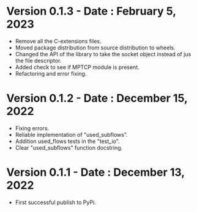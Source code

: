 # Version 0.1.3 - Date : February 5, 2023
- Remove all the C-extensions files.
- Moved package distribution from source distribution to wheels.
- Changed the API of the library to take the socket object instead of jus the file descriptor.
- Added check to see if MPTCP module is present.
- Refactoring and error fixing.

# Version 0.1.2 - Date : December 15, 2022
- Fixing errors.
- Reliable implementation of "used_subflows".
- Addition used_flows tests in the "test_io".
- Clear "used_subflows" function docstring. 

# Version 0.1.1 - Date : December 13, 2022
- First successful publish to PyPi.